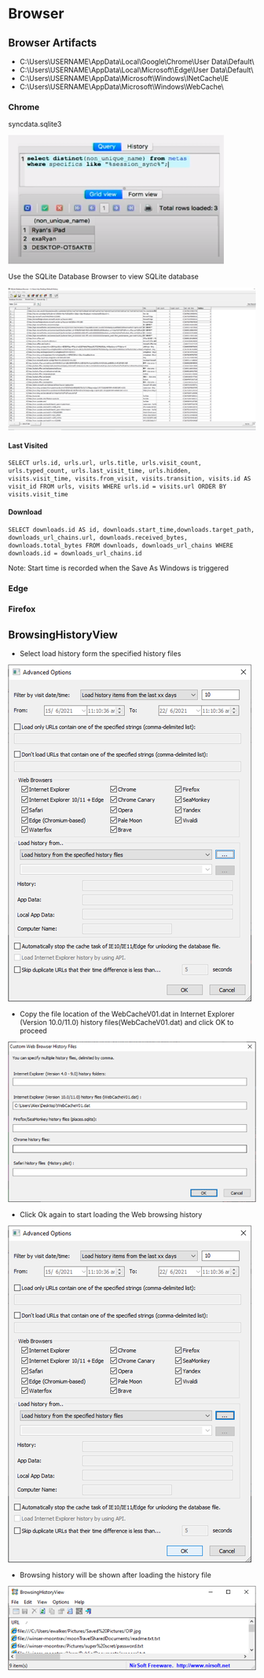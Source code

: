 # Browser

## Browser Artifacts

* C:\Users\USERNAME\AppData\Local\Google\Chrome\User Data\Default\
* C:\Users\USERNAME\AppData\Local\Microsoft\Edge\User Data\Default\
* C:\Users\USERNAME\AppData\Microsoft\Windows\INetCache\IE
* C:\Users\USERNAME\AppData\Microsoft\Windows\WebCache\

### Chrome

syncdata.sqlite3

![](../.gitbook/assets/image%20%2876%29.png)

Use the SQLite Database Browser to view SQLite database

![](../.gitbook/assets/image%20%2881%29.png)

#### Last Visited

```text
SELECT urls.id, urls.url, urls.title, urls.visit_count, urls.typed_count, urls.last_visit_time, urls.hidden, visits.visit_time, visits.from_visit, visits.transition, visits.id AS visit_id FROM urls, visits WHERE urls.id = visits.url ORDER BY visits.visit_time
```

#### Download

```text
SELECT downloads.id AS id, downloads.start_time,downloads.target_path, downloads_url_chains.url, downloads.received_bytes, downloads.total_bytes FROM downloads, downloads_url_chains WHERE downloads.id = downloads_url_chains.id
```

Note: Start time is recorded when the Save As Windows is triggered

### Edge

### Firefox

## BrowsingHistoryView

* Select load history form the specified history files

![](../.gitbook/assets/image%20%2884%29.png)

* Copy the file location of the WebCacheV01.dat in Internet Explorer \(Version 10.0/11.0\) history files\(WebCacheV01.dat\) and click OK to proceed

![](../.gitbook/assets/image%20%2883%29.png)

* Click Ok again to start loading the Web browsing history

![](../.gitbook/assets/image%20%2885%29.png)

* Browsing history will be shown after loading the history file

![](../.gitbook/assets/image%20%2882%29.png)


